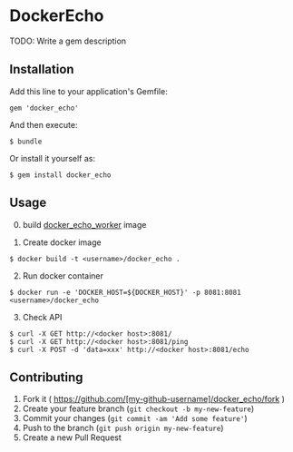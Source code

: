 # DockerEcho

TODO: Write a gem description

## Installation

Add this line to your application's Gemfile:

    gem 'docker_echo'

And then execute:

    $ bundle

Or install it yourself as:

    $ gem install docker_echo

## Usage

0. build [docker_echo_worker](https://github.com/kiyohara/docker_echo_worker) image

1. Create docker image

  ```
  $ docker build -t <username>/docker_echo .
  ```

2. Run docker container

  ```
  $ docker run -e 'DOCKER_HOST=${DOCKER_HOST}' -p 8081:8081 <username>/docker_echo
  ```

3. Check API

  ```
  $ curl -X GET http://<docker host>:8081/
  $ curl -X GET http://<docker host>:8081/ping
  $ curl -X POST -d 'data=xxx' http://<docker host>:8081/echo
  ```

## Contributing

1. Fork it ( https://github.com/[my-github-username]/docker_echo/fork )
2. Create your feature branch (`git checkout -b my-new-feature`)
3. Commit your changes (`git commit -am 'Add some feature'`)
4. Push to the branch (`git push origin my-new-feature`)
5. Create a new Pull Request
